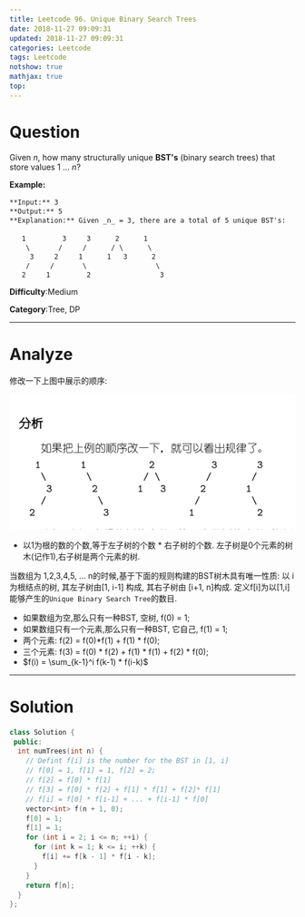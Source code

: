 ```yaml
---
title: Leetcode 96. Unique Binary Search Trees
date: 2018-11-27 09:09:31
updated: 2018-11-27 09:09:31
categories: Leetcode
tags: Leetcode
notshow: true
mathjax: true
top:
---
```


# Question
Given  _n_, how many structurally unique  **BST's**  (binary search trees) that store values 1 ... _n_?

**Example:**

```
**Input:** 3
**Output:** 5
**Explanation:** Given _n_ = 3, there are a total of 5 unique BST's:

   1         3     3      2      1
    \       /     /      / \      \
     3     2     1      1   3      2
    /     /       \                 \
   2     1         2                 3
```

**Difficulty**:Medium

**Category**:Tree, DP

<!-- more -->

------------

# Analyze

修改一下上图中展示的顺序:

![](/images/in-post/2018-11-27-Leetcode-96-Unique-Binary-Search-Trees/2019-01-25-11-16-57.png)

- 以1为根的数的个数,等于左子树的个数 * 右子树的个数. 左子树是0个元素的树木(记作1),右子树是两个元素的树.

当数组为 1,2,3,4,5, ... n的时候,基于下面的规则构建的BST树木具有唯一性质: 以 i 为根结点的树, 其左子树由[1, i-1] 构成, 其右子树由 [i+1, n]构成. 定义f[i]为以[1,i]能够产生的`Unique Binary Search Tree`的数目. 
- 如果数组为空,那么只有一种BST, 空树, f(0) = 1;
- 如果数组只有一个元素,那么只有一种BST, 它自己, f(1) = 1;
- 两个元素: f(2) = f(0)*f(1) + f(1) * f(0);
- 三个元素: f(3) = f(0) * f(2) + f(1) * f(1) + f(2) * f(0);
- $f(i) = \sum_{k-1}^i f(k-1) * f(i-k)$

------------

# Solution

```cpp
class Solution {
 public:
  int numTrees(int n) {
    // Defint f[i] is the number for the BST in [1, i]
    // f[0] = 1, f[1] = 1, f[2] = 2;
    // f[2] = f[0] * f[1]
    // f[3] = f[0] * f[2] + f[1] * f[1] + f[2]* f[1]
    // f[i] = f[0] * f[i-1] + ... + f[i-1] * f[0]
    vector<int> f(n + 1, 0);
    f[0] = 1;
    f[1] = 1;
    for (int i = 2; i <= n; ++i) {
      for (int k = 1; k <= i; ++k) {
        f[i] += f[k - 1] * f[i - k];
      }
    }
    return f[n];
  }
};
```